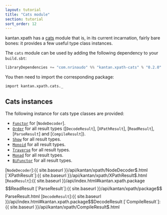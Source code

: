 ```yaml
---
layout: tutorial
title: "Cats module"
section: tutorial
sort_order: 12
---
```

kantan.xpath has a [cats](https://github.com/typelevel/cats) module that is, in its current incarnation, fairly bare
bones: it provides a few useful type class instances.

The `cats` module can be used by adding the following dependency to your `build.sbt`:

```scala
libraryDependencies += "com.nrinaudo" %% "kantan.xpath-cats" % "0.2.0"
```

You then need to import the corresponding package:

```tut:silent
import kantan.xpath.cats._
```

## Cats instances

The following instance for cats type classes are provided:

* [`Functor`] for [`NodeDecoder`].
* [`Order`] for all result types ([`DecodeResult`], [`XPathResult`], [`ReadResult`], [`ParseResult`] and [`CompileResult`]).
* [`Show`] for all result types.
* [`Monoid`] for all result types.
* [`Traverse`] for all result types.
* [`Monad`] for all result types.
* [`BiFunctor`] for all result types.

[`Functor`]:http://typelevel.org/cats/api/cats/Functor.html
[`BiFunctor`]:http://typelevel.org/cats/api/cats/functor/Bifunctor.html
[`Order`]:http://typelevel.org/cats/api/cats/kernel/Order.html
[`Show`]:http://typelevel.org/cats/api/cats/Show.html
[`Traverse`]:http://typelevel.org/cats/api/cats/Traverse.html
[`Monad`]:http://typelevel.org/cats/api/cats/Monad.html
[`Monoid`]:http://typelevel.org/cats/api/cats/kernel/Monoid.html
[`NodeDecoder`]:{{ site.baseurl }}/api/kantan/xpath/NodeDecoder$.html
[`XPathResult`]:{{ site.baseurl }}/api/kantan/xpath/XPathResult$.html
[`ReadResult`]:{{ site.baseurl }}/api/index.html#kantan.xpath.package$$ReadResult
[`ParseResult`]:{{ site.baseurl }}/api/kantan/xpath/package$$ParseResult.html
[`DecodeResult`]:{{ site.baseurl }}/api/index.html#kantan.xpath.package$$DecodeResult
[`CompileResult`]:{{ site.baseurl }}/api/kantan/xpath/CompileResult$.html
